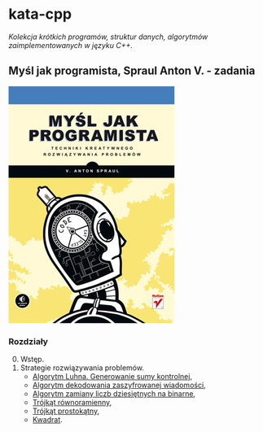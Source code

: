 # kata-cpp

_Kolekcja krótkich programów, struktur danych, algorytmów zaimplementowanych w języku C++._

Myśl jak programista, Spraul Anton V. - zadania
--------------------------------------------------------
![think like a programmer](./think-like-a-programmer/book/think-like-a-programmer.jpg)

### Rozdziały

00. Wstęp.
01. Strategie rozwiązywania problemów.
    + [Algorytm Luhna. Generowanie sumy kontrolnej](./think-like-a-programmer/r02/algorytm-luhna.cpp),
    + [Algorytm dekodowania zaszyfrowanej wiadomości](./think-like-a-programmer/r02/dekodowanie-wiadomosci.cpp),
    + [Algorytm zamiany liczb dziesiętnych na binarne](./think-like-a-programmer/r02/dziesietne-na-binarne.cpp),
    + [Trójkąt równoramienny](./think-like-a-programmer/r02/rysunek1.cpp),
    + [Trójkąt prostokątny](./think-like-a-programmer/r02/rysunek2.cpp),
    + [Kwadrat](./think-like-a-programmer/r02/rysunek3.cpp).
